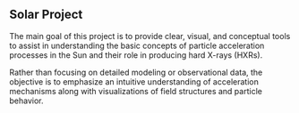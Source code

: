## Solar Project

The main goal of this project is to provide clear, visual, and conceptual tools to assist in understanding the basic concepts of particle acceleration processes in the Sun and their role in producing hard X-rays (HXRs).

Rather than focusing on detailed modeling or observational data, the objective is to emphasize an intuitive understanding of acceleration mechanisms along with visualizations of field structures and particle behavior.
